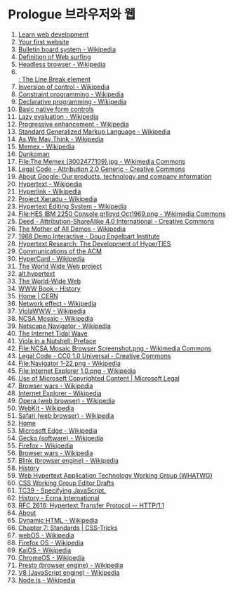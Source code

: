 # Prologue 브라우저와 웹

1. [Learn web development](https://developer.mozilla.org/en-US/docs/Learn)
2. [Your first website](https://developer.mozilla.org/en-US/docs/Learn/Getting_started_with_the_web)
3. [Bulletin board system - Wikipedia](https://en.wikipedia.org/wiki/Bulletin_board_system)
4. [Definition of Web surfing](https://www.pcmag.com/encyclopedia/term/web-surfing)
5. [Headless browser - Wikipedia](https://en.wikipedia.org/wiki/Headless_browser)
6. [<br>: The Line Break element](https://developer.mozilla.org/en-US/docs/Web/HTML/Element/br)
7. [Inversion of control - Wikipedia](https://en.wikipedia.org/wiki/Inversion_of_control)
8. [Constraint programming - Wikipedia](https://en.wikipedia.org/wiki/Constraint_programming)
9. [Declarative programming - Wikipedia](https://en.wikipedia.org/wiki/Declarative_programming)
10. [Basic native form controls](https://developer.mozilla.org/en-US/docs/Learn/Forms/Basic_native_form_controls)
11. [Lazy evaluation - Wikipedia](https://en.wikipedia.org/wiki/Lazy_evaluation)
12. [Progressive enhancement - Wikipedia](https://en.wikipedia.org/wiki/Progressive_enhancement)
13. [Standard Generalized Markup Language - Wikipedia](https://en.wikipedia.org/wiki/Standard_Generalized_Markup_Language)
14. [As We May Think - Wikipedia](https://en.wikipedia.org/wiki/As_We_May_Think)
15. [Memex - Wikipedia](https://en.wikipedia.org/wiki/Memex)
16. [Dunkoman](https://www.flickr.com/people/79255326@N00)
17. [File:The Memex (3002477109).jpg - Wikimedia Commons](https://commons.wikimedia.org/wiki/File:The_Memex_(3002477109))
18. [Legal Code - Attribution 2.0 Generic - Creative Commons](https://creativecommons.org/licenses/by/2.0/legalcode)
19. [About Google: Our products, technology and company information](https://about.google/)
20. [Hypertext - Wikipedia](https://en.wikipedia.org/wiki/Hypertext)
21. [Hyperlink - Wikipedia](https://en.wikipedia.org/wiki/Hyperlink#History)
22. [Project Xanadu - Wikipedia](https://en.wikipedia.org/wiki/Project_Xanadu)
23. [Hypertext Editing System - Wikipedia](https://en.wikipedia.org/wiki/Hypertext_Editing_System)
24. [File:HES IBM 2250 Console grlloyd Oct1969.png - Wikimedia Commons](https://commons.wikimedia.org/wiki/File:HES_IBM_2250_Console_grlloyd_Oct1969.png)
25. [Deed - Attribution-ShareAlike 4.0 International - Creative Commons](https://creativecommons.org/licenses/by-sa/4.0/deed.en)
26. [The Mother of All Demos - Wikipedia](https://en.wikipedia.org/wiki/The_Mother_of_All_Demos)
27. [1968 Demo Interactive - Doug Engelbart Institute](https://www.dougengelbart.org/content/view/374/464/)
28. [Hypertext Research: The Development of HyperTIES](http://www.cs.umd.edu/hcil/hyperties/)
29. [Communications of the ACM](https://cacm.acm.org/)
30. [HyperCard - Wikipedia](https://en.wikipedia.org/wiki/HyperCard)
31. [The World Wide Web project](http://info.cern.ch/hypertext/WWW/TheProject.html)
32. [alt.hypertext](https://www.w3.org/People/Berners-Lee/1991/08/art-6484.txt)
33. [The World-Wide Web](https://dl.acm.org/doi/10.1145/179606.179671)
34. [WWW Book - History](https://www.w3.org/DesignIssues/TimBook-old/History.html)
35. [Home | CERN](https://home.cern/)
36. [Network effect - Wikipedia](https://en.wikipedia.org/wiki/Network_effect)
37. [ViolaWWW - Wikipedia](https://en.wikipedia.org/wiki/ViolaWWW)
38. [NCSA Mosaic - Wikipedia](https://en.wikipedia.org/wiki/Mosaic_(web_browser))
39. [Netscape Navigator - Wikipedia](https://en.wikipedia.org/wiki/Netscape_Navigator)
40. [The Internet Tidal Wave](https://lettersofnote.com/2011/07/22/the-internet-tidal-wave/)
41. [Viola in a Nutshell: Preface](https://web.archive.org/web/20200706084621/http://viola.org/viola/book/preface.html)
42. [File:NCSA Mosaic Browser Screenshot.png - Wikimedia Commons](https://commons.wikimedia.org/wiki/File:NCSA_Mosaic_Browser_Screenshot.png)
43. [Legal Code - CC0 1.0 Universal - Creative Commons](https://creativecommons.org/publicdomain/zero/1.0/legalcode)
44. [File:Navigator 1-22.png - Wikipedia](https://en.wikipedia.org/wiki/File:Navigator_1-22.png#filehistory)
45. [File:Internet Explorer 1.0.png - Wikipedia](https://en.wikipedia.org/wiki/File:Internet_Explorer_1.0.png)
46. [Use of Microsoft Copyrighted Content | Microsoft Legal](https://www.microsoft.com/en-us/legal/copyright/permissions)
47. [Browser wars - Wikipedia](https://en.wikipedia.org/wiki/Browser_wars#First_Browser_War_(1995%E2%80%932001))
48. [Internet Explorer - Wikipedia](https://en.wikipedia.org/wiki/Internet_Explorer)
49. [Opera (web browser) - Wikipedia](https://en.wikipedia.org/wiki/Opera_(web_browser))
50. [WebKit - Wikipedia](https://en.wikipedia.org/wiki/WebKit)
51. [Safari (web browser) - Wikipedia](https://en.wikipedia.org/wiki/Safari_(web_browser))
52. [Home](https://www.chromium.org/)
53. [Microsoft Edge - Wikipedia](https://en.wikipedia.org/wiki/Microsoft_Edge)
54. [Gecko (software) - Wikipedia](https://en.wikipedia.org/wiki/Gecko_(software))
55. [Firefox - Wikipedia](https://en.wikipedia.org/wiki/Firefox)
56. [Browser wars - Wikipedia](https://en.wikipedia.org/wiki/Browser_wars#Second_Browser_War_(2004%E2%80%932017))
57. [Blink (browser engine) - Wikipedia](https://en.wikipedia.org/wiki/Blink_(browser_engine))
58. [History](https://www.w3.org/Consortium/facts)
59. [Web Hypertext Application Technology Working Group (WHATWG)](https://whatwg.org/)
60. [CSS Working Group Editor Drafts](https://drafts.csswg.org/)
61. [TC39 - Specifying JavaScript.](https://tc39.es/)
62. [History - Ecma International](https://www.ecma-international.org/about-ecma/history/)
63. [RFC 2616: Hypertext Transfer Protocol -- HTTP/1.1](https://tools.ietf.org/html/rfc2616)
64. [About](https://www.ietf.org/about/)
65. [Dynamic HTML - Wikipedia](https://en.wikipedia.org/wiki/Dynamic_HTML)
66. [Chapter 7: Standards | CSS-Tricks](https://css-tricks.com/chapter-7-standards/)
67. [webOS - Wikipedia](https://en.wikipedia.org/wiki/WebOS)
68. [Firefox OS - Wikipedia](https://en.wikipedia.org/wiki/Firefox_OS)
69. [KaiOS - Wikipedia](https://en.wikipedia.org/wiki/KaiOS)
70. [ChromeOS - Wikipedia](https://en.wikipedia.org/wiki/Chrome_OS)
71. [Presto (browser engine) - Wikipedia](https://en.wikipedia.org/wiki/Presto_(browser_engine))
72. [V8 (JavaScript engine) - Wikipedia](https://en.wikipedia.org/wiki/V8_(JavaScript_engine))
73. [Node.js - Wikipedia](https://en.wikipedia.org/wiki/Node.js)